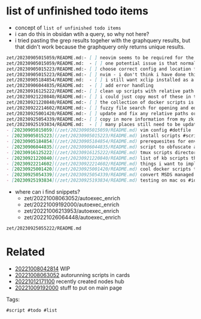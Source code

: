 # list of unfinished todo items

- concept of `list of unfinished todo items`
- i can do this in obsidan wtih a query, so why not here?
- i tried pasting the grep results togeher with the graphquery results, but that didn't work because the graphquery only returns unique results.

```markdown
zet/20230905015059/README.md:- [ ] neovim seems to be required for the xfer command to work for now. why?
zet/20230905015059/README.md:  - [ ] one potential issue is that normal vim (not neovim) seems to mess up the terminal when lauched with multiple files with xfer
zet/20230905015223/README.md:- [ ] choose correct config and location for both vim and neovim
zet/20230905015223/README.md:- [ ] nvim - i don't think i have done this yet
zet/20230905184854/README.md:  - [ ] i still want xclip installed as a dependency on linux.
zet/20230906044835/README.md:  - [ ] add error handling
zet/20230916125222/README.md:- [ ] clean up scripts with relative path issues
zet/20230921220840/README.md:- [ ] i could just copy most of these in to a card here and fix up all the relative paths
zet/20230921220840/README.md:- [ ] the collection of docker scripts is not fully converted yet
zet/20230922214602/README.md:- [ ] fuzzy file search for opening and editing multiple files, any files in any directory
zet/20230925001420/README.md:- [ ] update and fix any relative paths or kb references
zet/20230925054339/README.md:- [ ] copy in more information from my zk
zet/20230925193834/README.md:  - [ ] many places still need to be updated to use this script
- [20230905015059](/zet/20230905015059/README.md) vim config #dotfile
- [20230905015223](/zet/20230905015223/README.md) install scripts #script #setup
- [20230905184854](/zet/20230905184854/README.md) prerequesites for environment #environment
- [20230906044835](/zet/20230906044835/README.md) script to obfuscate a nishang reverse tcp shell for windows powershell #shortcmd
- [20230916125222](/zet/20230916125222/README.md) tmux scripts directory #tmux #script #directory
- [20230921220840](/zet/20230921220840/README.md) list of kb scripts that i could decide whether to copy over #idea #list #script
- [20230922214602](/zet/20230922214602/README.md) things i want to implement in zkvr after working on the environment #idea
- [20230925001420](/zet/20230925001420/README.md) cool docker scripts to migrate #docker #script
- [20230925054339](/zet/20230925054339/README.md) convert MSDS managed password structure to NTLM hash #windows #password
- [20230925193834](/zet/20230925193834/README.md) testing on mac os #idea
```

- where can i find snippets?
  - zet/20221008063052/autoexec_enrich
  - zet/20221009192000/autoexec_enrich
  - zet/20221006213953/autoexec_enrich
  - zet/20221026064448/autoexec_enrich


` zet/20230925055222/README.md `

# Related

- [20221008042814](/zet/20221008042814/README.md) WIP
- [20221008063052](/zet/20221008063052/README.md) autorunning scripts in cards
- [20221012171100](/zet/20221012171100/README.md) recently created nodes hub
- [20221009192000](/zet/20221009192000/README.md) stuff to put on main page

Tags:

    #script #todo #list
